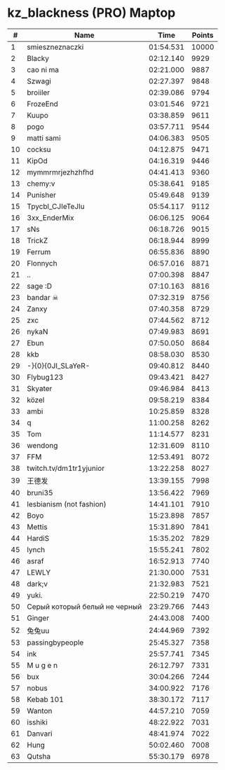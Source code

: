 # kz_blackness (PRO) Maptop

|  # | Name | Time | Points |
|-------------- | -------------- | -------------- | -------------- | 
| 1 | smieszneznaczki | 01:54.531 | 10000 | 
| 2 | Blacky | 02:12.140 | 9929 | 
| 3 | cao ni ma | 02:21.000 | 9887 | 
| 4 | Szwagi | 02:27.397 | 9848 | 
| 5 | broiiler | 02:39.086 | 9794 | 
| 6 | FrozeEnd | 03:01.546 | 9721 | 
| 7 | Kuupo | 03:38.859 | 9611 | 
| 8 | pogo | 03:57.711 | 9544 | 
| 9 | matti sami | 04:06.383 | 9505 | 
| 10 | cocksu | 04:12.875 | 9471 | 
| 11 | KipOd | 04:16.319 | 9446 | 
| 12 | mymmrmrjezhzhfhd | 04:41.413 | 9360 | 
| 13 | chemy:v | 05:38.641 | 9185 | 
| 14 | Punisher | 05:49.648 | 9139 | 
| 15 | Tpycbl_CJIeTeJIu | 05:54.117 | 9112 | 
| 16 | 3xx_EnderMix | 06:06.125 | 9064 | 
| 17 | sNs | 06:18.726 | 9015 | 
| 18 | TrickZ | 06:18.944 | 8999 | 
| 19 | Ferrum | 06:55.836 | 8890 | 
| 20 | Flonnych | 06:57.016 | 8871 | 
| 21 | .. | 07:00.398 | 8847 | 
| 22 | sage :D | 07:10.163 | 8816 | 
| 23 | bandar ☠ | 07:32.319 | 8756 | 
| 24 | Zanxy | 07:40.358 | 8729 | 
| 25 | zxc | 07:44.562 | 8712 | 
| 26 | nykaN | 07:49.983 | 8691 | 
| 27 | Ebun | 07:50.050 | 8684 | 
| 28 | kkb | 08:58.030 | 8530 | 
| 29 | -}{0}{0JI_SLaYeR- | 09:40.812 | 8440 | 
| 30 | Flybug123 | 09:43.421 | 8427 | 
| 31 | Skyater | 09:46.984 | 8413 | 
| 32 | közel | 09:58.219 | 8384 | 
| 33 | ambi | 10:25.859 | 8328 | 
| 34 | q | 11:00.258 | 8262 | 
| 35 | Tom | 11:14.577 | 8231 | 
| 36 | wendong | 12:31.609 | 8110 | 
| 37 | FFM | 12:53.491 | 8072 | 
| 38 | twitch.tv/dm1tr1yjunior | 13:22.258 | 8027 | 
| 39 | 王德发 | 13:39.155 | 7998 | 
| 40 | bruni35 | 13:56.422 | 7969 | 
| 41 | lesbianism (not fashion) | 14:41.101 | 7910 | 
| 42 | Boyo | 15:23.898 | 7857 | 
| 43 | Mettis | 15:31.890 | 7841 | 
| 44 | HardiS | 15:35.202 | 7829 | 
| 45 | lynch | 15:55.241 | 7802 | 
| 46 | asraf | 16:52.913 | 7740 | 
| 47 | LEWLY | 21:30.000 | 7531 | 
| 48 | dark;v | 21:32.983 | 7521 | 
| 49 | yuki. | 22:50.219 | 7470 | 
| 50 | Серый который белый не черный | 23:29.766 | 7443 | 
| 51 | Ginger | 24:43.008 | 7400 | 
| 52 | 兔兔uu | 24:44.969 | 7392 | 
| 53 | passingbypeople | 25:45.327 | 7358 | 
| 54 | ink | 25:57.741 | 7345 | 
| 55 | M u g e n | 26:12.797 | 7331 | 
| 56 | bux | 30:04.266 | 7244 | 
| 57 | nobus | 34:00.922 | 7176 | 
| 58 | Kebab 101 | 38:30.172 | 7117 | 
| 59 | Wanton | 44:57.210 | 7059 | 
| 60 | isshiki | 48:22.922 | 7031 | 
| 61 | Danvari | 48:41.974 | 7022 | 
| 62 | Hung | 50:02.460 | 7008 | 
| 63 | Qutsha | 55:30.179 | 6978 | 

